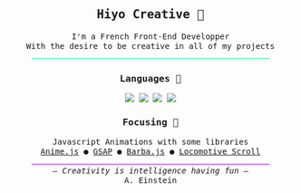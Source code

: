 <div align="center">
    <samp>
        <h2>Hiyo Creative 🌿</h2>
        I'm a French Front-End Developper <br> 
        With the desire to be creative in all of my projects
        <img src="img/Green_Transition.png">
        <h3>Languages 🦉</h3>
        <img src="https://img.shields.io/badge/-HTML5-313131?style=for-the-badge&logo=html5">
        <img src="https://img.shields.io/badge/-CSS3-313131?style=for-the-badge&logo=css3">
        <img src="https://img.shields.io/badge/-JavaScript-313131?style=for-the-badge&logo=javascript">
        <img src="https://img.shields.io/badge/-Python-111111?style=for-the-badge&logo=Python">
        <h3>Focusing 🚀</h3>
        Javascript Animations with some libraries <br>
        <a href="https://animejs.com/">Anime.js</a> ● 
        <a href="https://greensock.com/">GSAP</a> ●
        <a href="https://barba.js.org/">Barba.js</a> ●
        <a href="https://github.com/locomotivemtl/locomotive-scroll">Locomotive Scroll</a>
        <img src="img/Purple_Transition.png">
        – <em>Creativity is intelligence having fun</em> –<br>
        A. Einstein
    </samp>
</div>

<!-- If you see this sentence, it's because you like my presentation, isn't it ? -->
